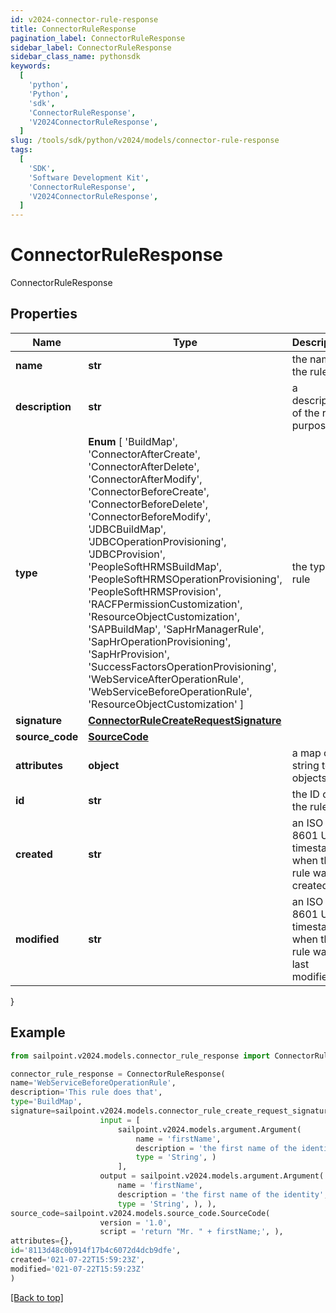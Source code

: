 ```yaml
---
id: v2024-connector-rule-response
title: ConnectorRuleResponse
pagination_label: ConnectorRuleResponse
sidebar_label: ConnectorRuleResponse
sidebar_class_name: pythonsdk
keywords:
  [
    'python',
    'Python',
    'sdk',
    'ConnectorRuleResponse',
    'V2024ConnectorRuleResponse',
  ]
slug: /tools/sdk/python/v2024/models/connector-rule-response
tags:
  [
    'SDK',
    'Software Development Kit',
    'ConnectorRuleResponse',
    'V2024ConnectorRuleResponse',
  ]
---
```


# ConnectorRuleResponse

ConnectorRuleResponse

## Properties

| Name | Type | Description | Notes |
| --- | --- | --- | --- |
| **name** | **str** | the name of the rule | [required] |
| **description** | **str** | a description of the rule's purpose | [optional] |
| **type** | **Enum** [ 'BuildMap', 'ConnectorAfterCreate', 'ConnectorAfterDelete', 'ConnectorAfterModify', 'ConnectorBeforeCreate', 'ConnectorBeforeDelete', 'ConnectorBeforeModify', 'JDBCBuildMap', 'JDBCOperationProvisioning', 'JDBCProvision', 'PeopleSoftHRMSBuildMap', 'PeopleSoftHRMSOperationProvisioning', 'PeopleSoftHRMSProvision', 'RACFPermissionCustomization', 'ResourceObjectCustomization', 'SAPBuildMap', 'SapHrManagerRule', 'SapHrOperationProvisioning', 'SapHrProvision', 'SuccessFactorsOperationProvisioning', 'WebServiceAfterOperationRule', 'WebServiceBeforeOperationRule', 'ResourceObjectCustomization' ] | the type of rule | [required] |
| **signature** | [**ConnectorRuleCreateRequestSignature**](connector-rule-create-request-signature) |  | [optional] |
| **source_code** | [**SourceCode**](source-code) |  | [required] |
| **attributes** | **object** | a map of string to objects | [optional] |
| **id** | **str** | the ID of the rule | [required] |
| **created** | **str** | an ISO 8601 UTC timestamp when this rule was created | [required] |
| **modified** | **str** | an ISO 8601 UTC timestamp when this rule was last modified | [optional] |

}

## Example

```python
from sailpoint.v2024.models.connector_rule_response import ConnectorRuleResponse

connector_rule_response = ConnectorRuleResponse(
name='WebServiceBeforeOperationRule',
description='This rule does that',
type='BuildMap',
signature=sailpoint.v2024.models.connector_rule_create_request_signature.ConnectorRuleCreateRequest_signature(
                    input = [
                        sailpoint.v2024.models.argument.Argument(
                            name = 'firstName',
                            description = 'the first name of the identity',
                            type = 'String', )
                        ],
                    output = sailpoint.v2024.models.argument.Argument(
                        name = 'firstName',
                        description = 'the first name of the identity',
                        type = 'String', ), ),
source_code=sailpoint.v2024.models.source_code.SourceCode(
                    version = '1.0',
                    script = 'return "Mr. " + firstName;', ),
attributes={},
id='8113d48c0b914f17b4c6072d4dcb9dfe',
created='021-07-22T15:59:23Z',
modified='021-07-22T15:59:23Z'
)

```

[[Back to top]](#)
